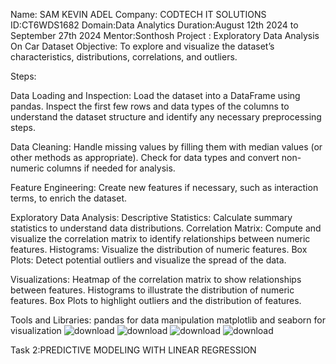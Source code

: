 Name: SAM KEVIN ADEL
Company: CODTECH IT SOLUTIONS
ID:CT6WDS1682
Domain:Data Analytics
Duration:August 12th 2024 to September 27th 2024
Mentor:Sonthosh
Project : Exploratory Data Analysis On Car Dataset
Objective: To explore and visualize the dataset’s characteristics, distributions, correlations, and outliers.


Steps:

Data Loading and Inspection:
Load the dataset into a DataFrame using pandas.
Inspect the first few rows and data types of the columns to understand the dataset structure and identify any necessary preprocessing steps.

Data Cleaning:
Handle missing values by filling them with median values (or other methods as appropriate).
Check for data types and convert non-numeric columns if needed for analysis.

Feature Engineering:
Create new features if necessary, such as interaction terms, to enrich the dataset.

Exploratory Data Analysis:
Descriptive Statistics: Calculate summary statistics to understand data distributions.
Correlation Matrix: Compute and visualize the correlation matrix to identify relationships between numeric features.
Histograms: Visualize the distribution of numeric features.
Box Plots: Detect potential outliers and visualize the spread of the data.

Visualizations:
Heatmap of the correlation matrix to show relationships between features.
Histograms to illustrate the distribution of numeric features.
Box Plots to highlight outliers and the distribution of features.

Tools and Libraries:
pandas for data manipulation
matplotlib and seaborn for visualization
![download](https://github.com/user-attachments/assets/32f8c609-36dd-4a1c-8cd5-4e2ea536f06d)
![download](https://github.com/user-attachments/assets/c49d6409-eafc-484e-8784-71bcd905dbf8)
![download](https://github.com/user-attachments/assets/a151e6df-97d5-4ce1-8e39-fd8b1e51270b)
![download](https://github.com/user-attachments/assets/eba0054b-821b-49f9-8b21-a6a1c75b4edb)

Task 2:PREDICTIVE MODELING WITH LINEAR REGRESSION












